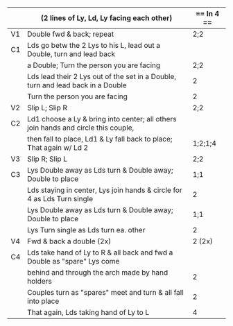 ||(2 lines of Ly, Ld, Ly facing each other) | == In 4 == |
|-----|----|-----|
|V1| Double fwd & back; repeat |2;2|
|C1| Lds go betw the 2 Lys to his L, lead out a Double, turn and lead back ||
||a Double; Turn the person you are facing |2;2|
||Lds lead their 2 Lys out of the set in a Double, turn and lead back in a Double |2|
||Turn the person you are facing |2|
|V2| Slip L; Slip R |2;2|
|C2| Ld1 choose a Ly & bring into center; all others join hands and circle this couple,||
||then fall to place, Ld1 & Ly fall back to place; That again w/ Ld 2 |1;2;1;4| 
|V3| Slip R; Slip L |2;2|
|C3| Lys Double away as Lds turn & Double away; Double to place |1;1|
||Lds staying in center, Lys join hands & circle for 4 as Lds Turn single |2|
||Lys Double away as Lds turn & Double away; Double to place |1;1|
||Lys Turn single as Lds turn ea. other |2|
|V4| Fwd & back a double (2x) |2 (2x)|
|C4| Lds take hand of Ly to R & all back and fwd a Double as "spare" Lys come ||
||behind and through the arch made by hand holders |2|
||Couples turn as "spares" meet and turn & all fall into place |2|
||That again, Lds taking hand of Ly to L |4|
